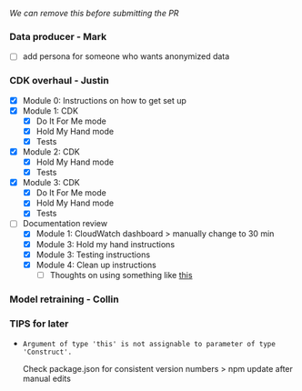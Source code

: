 *We can remove this before submitting the PR*

### Data producer - Mark
- [ ] add persona for someone who wants anonymized data

### CDK overhaul - Justin
- [x] Module 0: Instructions on how to get set up
- [x] Module 1: CDK
  - [x] Do It For Me mode
  - [x] Hold My Hand mode
  - [x] Tests
- [x] Module 2: CDK
  - [x] Hold My Hand mode
  - [x] Tests
- [x] Module 3: CDK
  - [x] Do It For Me mode
  - [x] Hold My Hand mode
  - [x] Tests
- [ ] Documentation review
  - [x] Module 1: CloudWatch dashboard > manually change to 30 min
  - [x] Module 3: Hold my hand instructions
  - [x] Module 3: Testing instructions
  - [x] Module 4: Clean up instructions
    - [ ] Thoughts on using something like [this](https://www.npmjs.com/package/@mobileposse/auto-delete-bucket)

### Model retraining - Collin


### TIPS for later
* `Argument of type 'this' is not assignable to parameter of type 'Construct'.`

  Check package.json for consistent version numbers > npm update after manual edits
